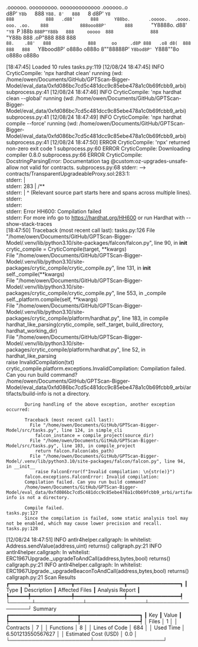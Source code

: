 

  .oooooo.    ooooooooo.   ooooooooooooo  .oooooo..o                                 
 d8P'  `Y8b   `888   `Y88. 8'   888   `8 d8P'    `Y8                                 
888            888   .d88'      888      Y88bo.       .ooooo.   .oooo.   ooo. .oo.   
888            888ooo88P'       888       `"Y8888o.  d88' `"Y8 `P  )88b  `888P"Y88b  
888     ooooo  888              888           `"Y88b 888        .oP"888   888   888  
`88.    .88'   888              888      oo     .d8P 888   .o8 d8(  888   888   888  
 `Y8bood8P'   o888o            o888o     8""88888P'  `Y8bod8P' `Y888""8o o888o o888o                                                        


                                                                   

[18:47:45] Loaded 10 rules                                                                                                                                                                             tasks.py:119
[12/08/24 18:47:45] INFO     CryticCompile: 'npx hardhat clean' running (wd: /home/owen/Documents/GitHub/GPTScan-Bigger-Model/eval_data/0xfd086bc7cd5c481dcc9c85ebe478a1c0b69fcbb9_arbi)           subprocess.py:41
[12/08/24 18:47:46] INFO     CryticCompile: 'npx hardhat clean --global' running (wd: /home/owen/Documents/GitHub/GPTScan-Bigger-Model/eval_data/0xfd086bc7cd5c481dcc9c85ebe478a1c0b69fcbb9_arbi)  subprocess.py:41
[12/08/24 18:47:49] INFO     CryticCompile: 'npx hardhat compile --force' running (wd: /home/owen/Documents/GitHub/GPTScan-Bigger-Model/eval_data/0xfd086bc7cd5c481dcc9c85ebe478a1c0b69fcbb9_arbi) subprocess.py:41
[12/08/24 18:47:50] ERROR    CryticCompile: 'npx' returned non-zero exit code 1                                                                                                                    subprocess.py:60
                    ERROR    CryticCompile: Downloading compiler 0.8.0                                                                                                                             subprocess.py:66
                    ERROR    CryticCompile: DocstringParsingError: Documentation tag @custom:oz-upgrades-unsafe-allow not valid for contracts.                                                     subprocess.py:68
                             stderr:    --> contracts/TransparentUpgradeableProxy.sol:283:1:                                                                                                                       
                             stderr:     |                                                                                                                                                                         
                             stderr: 283 | /**                                                                                                                                                                     
                             stderr:     | ^ (Relevant source part starts here and spans across multiple lines).                                                                                                   
                             stderr:                                                                                                                                                                               
                             stderr:                                                                                                                                                                               
                             stderr: Error HH600: Compilation failed                                                                                                                                               
                             stderr: For more info go to https://hardhat.org/HH600 or run Hardhat with --show-stack-traces                                                                                         
[18:47:50] Traceback (most recent call last):                                                                                                                                                          tasks.py:126
             File "/home/owen/Documents/GitHub/GPTScan-Bigger-Model/.venv/lib/python3.10/site-packages/falcon/falcon.py", line 90, in __init__                                                                     
               crytic_compile = CryticCompile(target, **kwargs)                                                                                                                                                    
             File "/home/owen/Documents/GitHub/GPTScan-Bigger-Model/.venv/lib/python3.10/site-packages/crytic_compile/crytic_compile.py", line 131, in __init__                                                    
               self._compile(**kwargs)                                                                                                                                                                             
             File "/home/owen/Documents/GitHub/GPTScan-Bigger-Model/.venv/lib/python3.10/site-packages/crytic_compile/crytic_compile.py", line 553, in _compile                                                    
               self._platform.compile(self, **kwargs)                                                                                                                                                              
             File "/home/owen/Documents/GitHub/GPTScan-Bigger-Model/.venv/lib/python3.10/site-packages/crytic_compile/platform/hardhat.py", line 183, in compile                                                   
               hardhat_like_parsing(crytic_compile, self._target, build_directory, hardhat_working_dir)                                                                                                            
             File "/home/owen/Documents/GitHub/GPTScan-Bigger-Model/.venv/lib/python3.10/site-packages/crytic_compile/platform/hardhat.py", line 52, in hardhat_like_parsing                                       
               raise InvalidCompilation(txt)                                                                                                                                                                       
           crytic_compile.platform.exceptions.InvalidCompilation: Compilation failed. Can you run build command?                                                                                                   
           /home/owen/Documents/GitHub/GPTScan-Bigger-Model/eval_data/0xfd086bc7cd5c481dcc9c85ebe478a1c0b69fcbb9_arbi/artifacts/build-info is not a directory.                                                     
                                                                                                                                                                                                                   
           During handling of the above exception, another exception occurred:                                                                                                                                     
                                                                                                                                                                                                                   
           Traceback (most recent call last):                                                                                                                                                                      
             File "/home/owen/Documents/GitHub/GPTScan-Bigger-Model/src/tasks.py", line 124, in simple_cli                                                                                                         
               falcon_instance = compile_project(source_dir)                                                                                                                                                       
             File "/home/owen/Documents/GitHub/GPTScan-Bigger-Model/src/tasks.py", line 103, in compile_project                                                                                                    
               return falcon.Falcon(abs_path)                                                                                                                                                                      
             File "/home/owen/Documents/GitHub/GPTScan-Bigger-Model/.venv/lib/python3.10/site-packages/falcon/falcon.py", line 94, in __init__                                                                     
               raise FalconError(f"Invalid compilation: \n{str(e)}")                                                                                                                                               
           falcon.exceptions.FalconError: Invalid compilation:                                                                                                                                                     
           Compilation failed. Can you run build command?                                                                                                                                                          
           /home/owen/Documents/GitHub/GPTScan-Bigger-Model/eval_data/0xfd086bc7cd5c481dcc9c85ebe478a1c0b69fcbb9_arbi/artifacts/build-info is not a directory.                                                     
                                                                                                                                                                                                                   
           Compile failed.                                                                                                                                                                             tasks.py:127
           Since the compilation is failed, some static analysis tool may not be enabled, which may cause lower precision and recall.                                                                  tasks.py:128
[12/08/24 18:47:51] INFO     antlr4helper.callgraph: In whitelist: Address.sendValue(address,uint) returns()                                                                                        callgraph.py:21
                    INFO     antlr4helper.callgraph: In whitelist: ERC1967Upgrade._upgradeToAndCall(address,bytes,bool) returns()                                                                   callgraph.py:21
                    INFO     antlr4helper.callgraph: In whitelist: ERC1967Upgrade._upgradeBeaconToAndCall(address,bytes,bool) returns()                                                             callgraph.py:21
                      Scan Results                       
┏━━━━━━┳━━━━━━━━━━━━━┳━━━━━━━━━━━━━━━━┳━━━━━━━━━━━━━━━━━┓
┃ Type ┃ Description ┃ Affected Files ┃ Analysis Report ┃
┡━━━━━━╇━━━━━━━━━━━━━╇━━━━━━━━━━━━━━━━╇━━━━━━━━━━━━━━━━━┩
└──────┴─────────────┴────────────────┴─────────────────┘
                  Summary                   
┏━━━━━━━━━━━━━━━━━━━━━━┳━━━━━━━━━━━━━━━━━━━┓
┃ Key                  ┃ Value             ┃
┡━━━━━━━━━━━━━━━━━━━━━━╇━━━━━━━━━━━━━━━━━━━┩
│ Files                │ 1                 │
│ Contracts            │ 7                 │
│ Functions            │ 8                 │
│ Lines of Code        │ 684               │
│ Used Time            │ 6.501213550567627 │
│ Estimated Cost (USD) │ 0.0               │
└──────────────────────┴───────────────────┘

